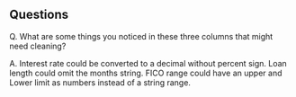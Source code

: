 
Questions
---------

Q. What are some things you noticed in these three columns that might need cleaning?

A. Interest rate could be converted to a decimal without percent sign. Loan length could omit the months string. FICO range could have an upper and Lower limit as numbers instead of a string range.
